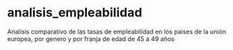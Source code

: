 # analisis_empleabilidad
Analisis comparativo de las tasas de empleabilidad en los paises de la unión europea, por genero y por franja de edad de 45 a 49 años
